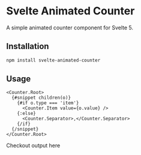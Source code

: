 # Svelte Animated Counter

A simple animated counter component for Svelte 5.

## Installation

```bash
npm install svelte-animated-counter
```

## Usage

```svelte
<Counter.Root>
  {#snippet children(o)}
    {#if o.type === 'item'}
      <Counter.Item value={o.value} />
    {:else}
      <Counter.Separator>,</Counter.Separator>
    {/if}
  {/snippet}
</Counter.Root>
```

Checkout output here
